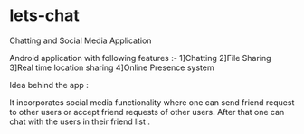# lets-chat
Chatting and Social Media Application

Android application with following features :-
1]Chatting
2]File Sharing
3]Real time location sharing
4]Online Presence system


Idea behind the app :

It incorporates social media functionality where one can send friend request to other users or accept friend requests
of other users. After that one can chat with the users in their friend list .
